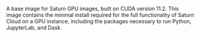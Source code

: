 A base image for Saturn GPU images, built on CUDA version 11.2. This image contains the minimal install required for the full functionality of Saturn Cloud on a GPU instance, including the packages necessary to run Python, JupyterLab, and Dask.
